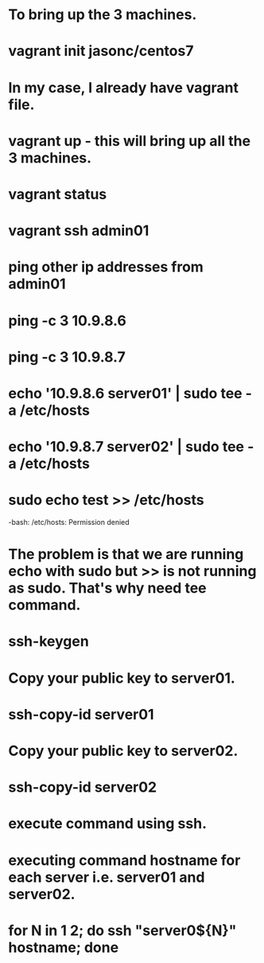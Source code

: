 # To bring up the 3 machines.

# vagrant init jasonc/centos7

# In my case, I already have vagrant file.

# vagrant up  - this will bring up all the 3 machines.

# vagrant status

# vagrant ssh admin01

# ping other ip addresses from admin01 

# ping -c 3 10.9.8.6

# ping -c 3 10.9.8.7

# echo '10.9.8.6 server01' | sudo tee -a /etc/hosts

# echo '10.9.8.7 server02' | sudo tee -a /etc/hosts

# sudo echo test >> /etc/hosts
-bash: /etc/hosts: Permission denied

# The problem is that we are running echo with sudo but >> is not running as sudo. That's why need tee command.


#  ssh-keygen

# Copy your public key to server01.

#  ssh-copy-id server01

# Copy your public key to server02.

#  ssh-copy-id server02

# execute command using ssh.

# executing command hostname for each server i.e. server01 and server02.

# for N in 1 2; do ssh "server0${N}" hostname; done








